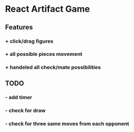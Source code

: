 # React Artifact Game

## Features

### + click/drag figures

### + all possible pieces movement

### + handeled all check/mate possibilities

## TODO

### - add timer

### - check for draw

### - check for three same moves from each opponent
